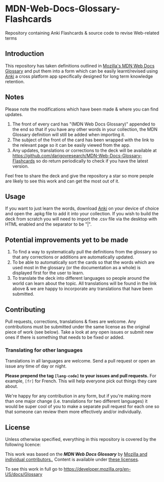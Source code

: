 # MDN-Web-Docs-Glossary-Flashcards
Repository containing Anki Flashcards &amp; source code to revise Web-related terms

## Introduction
This repository has taken definitions outlined in [Mozilla's MDN Web Docs Glossary](https://developer.mozilla.org/en-US/docs/Glossary) and put them into a form which can be easily learnt/revised using <a href="https://apps.ankiweb.net/">Anki</a> a cross platform app specifically designed for long term knowledge retention.

## Notes
Please note the modifications which have been made & where you can find updates.
1. The front of every card has "(MDN Web Docs Glossary)" appended to the end so that if you have any other words in your collection, the MDN Glossary definition will still be added when importing it.
2. The subject of the front of the card has been wrapped with the link to the relevant page so it can be easily viewed from the app.
3. Any updates, translations or corrections to the deck will be available at <a href="https://github.com/darigovresearch/MDN-Web-Docs-Glossary-Flashcards">https://github.com/darigovresearch/MDN-Web-Docs-Glossary-Flashcards</a> so do return periodically to check if you have the latest version.

Feel free to share the deck and give the repository a star so more people are likely to see this work and can get the most out of it.

## Usage
If you want to just learn the words, download <a href="https://apps.ankiweb.net/">Anki</a> on your device of choice and open the .apkg file to add it into your collection. If you wish to build the deck from scratch you will need to import the .csv file via the desktop with HTML enabled and the separator to be "|".

## Potential improvements yet to be made
1. To find a way to systematically pull the definitions from the glossary so that any corrections or additions are automatically updated.
2. To be able to automatically sort the cards so that the words which are used most in the glossary (or the documentation as a whole) is displayed first for the user to learn.
3. To translate the deck into different languages so people around the world can learn about the topic. All translations will be found in the link above & we are happy to incorporate any translations that have been submitted.

## Contributing
Pull requests, corrections, translations & fixes are welcome. Any contributions must be submitted under the same license as the original piece of work (see below). Take a look at any open issues or submit new ones if there is something that needs to be fixed or added.

### Translating for other languages
Translations in all languages are welcome. Send a pull request or open an issue any time of day or night.

**Please prepend the tag `[lang-code]` to your issues and pull requests.** For example, `[fr]` for French. This will help everyone pick out things they care about.

We're happy for any contribution in any form, but if you're making more than one major change (i.e. translations for two different languages) it would be super cool of you to make a separate pull request for each one so that someone can review them more effectively and/or individually.

## License
Unless otherwise specified, everything in this repository is covered by the following licence:

This work was based on the ***MDN Web Docs Glossary*** by [Mozilla and individual contributors.](https://developer.mozilla.org/en-US/docs/Glossary), Content is available under [these licenses](https://developer.mozilla.org/docs/MDN/About#Copyrights_and_licenses).

To see this work in full go to https://developer.mozilla.org/en-US/docs/Glossary
